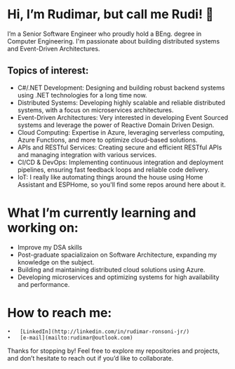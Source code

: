 # Hi, I’m Rudimar, but call me Rudi! 👋


I’m a Senior Software Engineer who proudly hold a BEng. degree in Computer Engineering. 
I'm passionate about building distributed systems and Event-Driven Architectures.

## Topics of interest:
* C#/.NET Development: Designing and building robust backend systems using .NET technologies for a long time now.
* Distributed Systems: Developing highly scalable and reliable distributed systems, with a focus on microservices architectures.
* Event-Driven Architectures: Very interested in developing Event Sourced systems and leverage the power of Reactive Domain Driven Design.
* Cloud Computing: Expertise in Azure, leveraging serverless computing, Azure Functions, and more to optimize cloud-based solutions.
* APIs and RESTful Services: Creating secure and efficient RESTful APIs and managing integration with various services.
* CI/CD & DevOps: Implementing continuous integration and deployment pipelines, ensuring fast feedback loops and reliable code delivery.
* IoT: I really like automating things around the house using Home Assistant and ESPHome, so you'll find some repos around here about it.

# What I’m currently learning and working on:
* Improve my DSA skills
* Post-graduate spacializaion on Software Architecture, expanding my knowledge on the subject.
* Building and maintaining distributed cloud solutions using Azure.
* Developing microservices and optimizing systems for high availability and performance.

# How to reach me:
	•	[LinkedIn](http://linkedin.com/in/rudimar-ronsoni-jr/)
	•	[e-mail](mailto:rudimar@outlook.com)

Thanks for stopping by! Feel free to explore my repositories and projects, and don’t hesitate to reach out if you’d like to collaborate.
